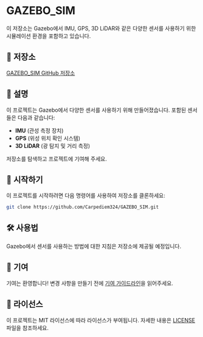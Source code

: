 # GAZEBO_SIM

이 저장소는 Gazebo에서 IMU, GPS, 3D LiDAR와 같은 다양한 센서를 사용하기 위한 시뮬레이션 환경을 포함하고 있습니다.

## 📂 저장소

[GAZEBO_SIM GitHub 저장소](https://github.com/Carpediem324/GAZEBO_SIM.git)

## 📜 설명

이 프로젝트는 Gazebo에서 다양한 센서를 사용하기 위해 만들어졌습니다. 포함된 센서들은 다음과 같습니다:
- **IMU** (관성 측정 장치)
- **GPS** (위성 위치 확인 시스템)
- **3D LiDAR** (광 탐지 및 거리 측정)

저장소를 탐색하고 프로젝트에 기여해 주세요.

## 🚀 시작하기

이 프로젝트를 시작하려면 다음 명령어를 사용하여 저장소를 클론하세요:

```bash
git clone https://github.com/Carpediem324/GAZEBO_SIM.git
```

## 🛠 사용법

Gazebo에서 센서를 사용하는 방법에 대한 지침은 저장소에 제공될 예정입니다.

## 🤝 기여

기여는 환영합니다! 변경 사항을 만들기 전에 [기여 가이드라인](CONTRIBUTING.md)을 읽어주세요.

## 📄 라이선스

이 프로젝트는 MIT 라이선스에 따라 라이선스가 부여됩니다. 자세한 내용은 [LICENSE](LICENSE) 파일을 참조하세요.